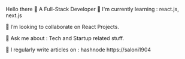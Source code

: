 Hello there 👋
A Full-Stack Developer
🌱 I'm currently learning : react.js, next.js

👯 I’m looking to collaborate on React Projects.

💬 Ask me about : Tech and Startup related stuff.

📝 I regularly write articles on : hashnode https://saloni1904
